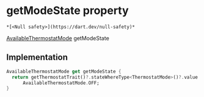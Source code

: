 


# getModeState property




    *[<Null safety>](https://dart.dev/null-safety)*




[AvailableThermostatMode](https://yonomi.co/yonomi-sdk/AvailableThermostatMode.html) getModeState
  







## Implementation

```dart
AvailableThermostatMode get getModeState {
  return getThermostatTrait()?.stateWhereType<ThermostatMode>()?.value ??
      AvailableThermostatMode.OFF;
}
```








